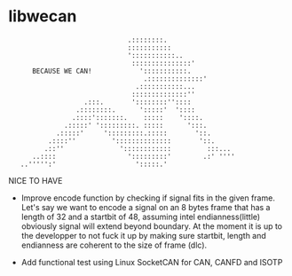 # libwecan

                                  .::::::::.                      
                                  :::::::::::                     
                                  ':::::::::::..                  
                                   :::::::::::::::'               
          BECAUSE WE CAN!            ':::::::::::.                 
                                      .::::::::::::::'            
                                    .:::::::::::...               
                                   ::::::::::::::''               
                       .:::.       '::::::::''::::                
                     .::::::::.      ':::::'  '::::               
                    .::::':::::::.    :::::    '::::.             
                  .:::::' ':::::::::. :::::      ':::.            
                .:::::'     ':::::::::.:::::       '::.           
              .::::''         '::::::::::::::       '::.          
             .::''              '::::::::::::         :::...      
          ..::::                  ':::::::::'        .:' ''''     
       ..''''':'                    ':::::.'
                                                            
NICE TO HAVE
- Improve encode function by checking if signal fits in the given frame.
  Let's say we want to encode a signal on an 8 bytes frame that has a length of
  32 and a startbit of 48, assuming intel endianness(little) obviously signal
  will extend beyond boundary. 
  At the moment it is up to the developper to not fuck it up by making sure 
  startbit, length and endianness are coherent to the size of frame (dlc).

- Add functional test using Linux SocketCAN for CAN, CANFD and ISOTP
